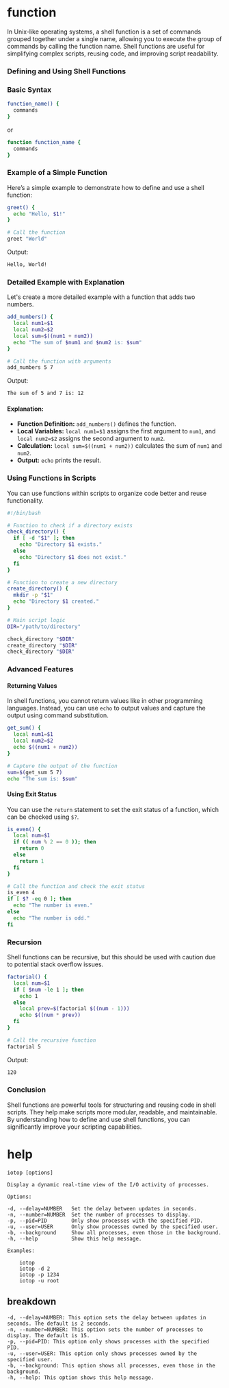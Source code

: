 # function

In Unix-like operating systems, a shell function is a set of commands grouped together under a single name, allowing you to execute the group of commands by calling the function name. Shell functions are useful for simplifying complex scripts, reusing code, and improving script readability.

### Defining and Using Shell Functions

### Basic Syntax

```bash
function_name() {
  commands
}
```

or

```bash
function function_name {
  commands
}
```

### Example of a Simple Function

Here’s a simple example to demonstrate how to define and use a shell function:

```bash
greet() {
  echo "Hello, $1!"
}

# Call the function
greet "World"
```

Output:
```bash
Hello, World!
```

### Detailed Example with Explanation

Let's create a more detailed example with a function that adds two numbers.

```bash
add_numbers() {
  local num1=$1
  local num2=$2
  local sum=$((num1 + num2))
  echo "The sum of $num1 and $num2 is: $sum"
}

# Call the function with arguments
add_numbers 5 7
```

Output:
```bash
The sum of 5 and 7 is: 12
```

#### Explanation:
- **Function Definition:** `add_numbers()` defines the function.
- **Local Variables:** `local num1=$1` assigns the first argument to `num1`, and `local num2=$2` assigns the second argument to `num2`.
- **Calculation:** `local sum=$((num1 + num2))` calculates the sum of `num1` and `num2`.
- **Output:** `echo` prints the result.

### Using Functions in Scripts

You can use functions within scripts to organize code better and reuse functionality.

```bash
#!/bin/bash

# Function to check if a directory exists
check_directory() {
  if [ -d "$1" ]; then
    echo "Directory $1 exists."
  else
    echo "Directory $1 does not exist."
  fi
}

# Function to create a new directory
create_directory() {
  mkdir -p "$1"
  echo "Directory $1 created."
}

# Main script logic
DIR="/path/to/directory"

check_directory "$DIR"
create_directory "$DIR"
check_directory "$DIR"
```

### Advanced Features

#### Returning Values

In shell functions, you cannot return values like in other programming languages. Instead, you can use `echo` to output values and capture the output using command substitution.

```bash
get_sum() {
  local num1=$1
  local num2=$2
  echo $((num1 + num2))
}

# Capture the output of the function
sum=$(get_sum 5 7)
echo "The sum is: $sum"
```

#### Using Exit Status

You can use the `return` statement to set the exit status of a function, which can be checked using `$?`.

```bash
is_even() {
  local num=$1
  if (( num % 2 == 0 )); then
    return 0
  else
    return 1
  fi
}

# Call the function and check the exit status
is_even 4
if [ $? -eq 0 ]; then
  echo "The number is even."
else
  echo "The number is odd."
fi
```

### Recursion

Shell functions can be recursive, but this should be used with caution due to potential stack overflow issues.

```bash
factorial() {
  local num=$1
  if [ $num -le 1 ]; then
    echo 1
  else
    local prev=$(factorial $((num - 1)))
    echo $((num * prev))
  fi
}

# Call the recursive function
factorial 5
```

Output:
```bash
120
```

### Conclusion

Shell functions are powerful tools for structuring and reusing code in shell scripts. They help make scripts more modular, readable, and maintainable. By understanding how to define and use shell functions, you can significantly improve your scripting capabilities.

# help 

```
iotop [options]

Display a dynamic real-time view of the I/O activity of processes.

Options:

-d, --delay=NUMBER   Set the delay between updates in seconds.
-n, --number=NUMBER  Set the number of processes to display.
-p, --pid=PID        Only show processes with the specified PID.
-u, --user=USER      Only show processes owned by the specified user.
-b, --background     Show all processes, even those in the background.
-h, --help           Show this help message.

Examples:

    iotop
    iotop -d 2
    iotop -p 1234
    iotop -u root
```


## breakdown

```
-d, --delay=NUMBER: This option sets the delay between updates in seconds. The default is 2 seconds.
-n, --number=NUMBER: This option sets the number of processes to display. The default is 15.
-p, --pid=PID: This option only shows processes with the specified PID.
-u, --user=USER: This option only shows processes owned by the specified user.
-b, --background: This option shows all processes, even those in the background.
-h, --help: This option shows this help message.
```

